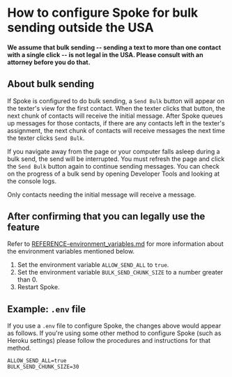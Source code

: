 # How to configure Spoke for bulk sending outside the USA

#### We assume that bulk sending -- sending a text to more than one contact with a single click -- is not legal in the USA. Please consult with an attorney before you do that.

## About bulk sending

If Spoke is configured to do bulk sending, a `Send Bulk` button will appear on the texter's view for the first contact. When the texter clicks that button, the next chunk of contacts will receive the initial message. After Spoke queues up messages for those contacts, if there are any contacts left in the texter's assignment, the next chunk of contacts will receive messages the next time the texter clicks `Send Bulk`.

If you navigate away from the page or your computer falls asleep during a bulk send, the send will be interrupted. You must refresh the page and click the `Send Bulk` button again to continue sending messages. You can check on the progress of a bulk send by opening Developer Tools and looking at the console logs.

Only contacts needing the initial message will receive a message.

## After confirming that you can legally use the feature

Refer to [REFERENCE-environment_variables.md](REFERENCE-environment_variables.md) for more information about the environment variables mentioned below.

1. Set the environment variable `ALLOW_SEND_ALL` to `true`.
2. Set the environment variable `BULK_SEND_CHUNK_SIZE` to a number greater than 0.
3. Restart Spoke.

## Example: `.env` file

If you use a `.env` file to configure Spoke, the changes above would appear as follows. If you're using some other method to configure Spoke (such as Heroku settings) please follow the procedures and instructions for that method.

```
ALLOW_SEND_ALL=true
BULK_SEND_CHUNK_SIZE=30
```
